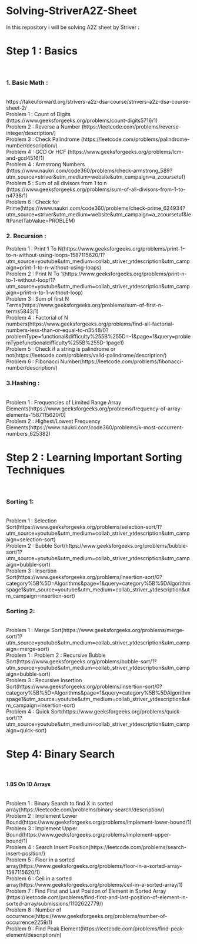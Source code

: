# Solving-StriverA2Z-Sheet
In this repository i will be solving A2Z sheet by Striver : 
<br>
<h1>Step 1 : Basics</h1>
<br>
<h3>1. Basic Math : </h3>
<br>
https://takeuforward.org/strivers-a2z-dsa-course/strivers-a2z-dsa-course-sheet-2/
<br>
Problem 1 : Count of Digits (https://www.geeksforgeeks.org/problems/count-digits5716/1)
<br>
Problem 2 : Reverse a Number (https://leetcode.com/problems/reverse-integer/description/)
<br>
Problem 3 : Check Palindrome (https://leetcode.com/problems/palindrome-number/description/)
<br>
Problem 4 : GCD Or HCF (https://www.geeksforgeeks.org/problems/lcm-and-gcd4516/1)
<br>
Problem 4 : Armstrong Numbers (https://www.naukri.com/code360/problems/check-armstrong_589?utm_source=striver&utm_medium=website&utm_campaign=a_zcoursetuf)
<br>
Problem 5 : Sum of all divisors from 1 to n (https://www.geeksforgeeks.org/problems/sum-of-all-divisors-from-1-to-n4738/1)
<br>
Problem 6 :  Check for Prime(https://www.naukri.com/code360/problems/check-prime_624934?utm_source=striver&utm_medium=website&utm_campaign=a_zcoursetuf&leftPanelTabValue=PROBLEM)
<br>
<h3>2. Recursion : </h3>
Problem 1 : Print 1 To N(https://www.geeksforgeeks.org/problems/print-1-to-n-without-using-loops-1587115620/1?utm_source=youtube&utm_medium=collab_striver_ytdescription&utm_campaign=print-1-to-n-without-using-loops)
<br>
Problem 2 : Print N To 1(https://www.geeksforgeeks.org/problems/print-n-to-1-without-loop/1?utm_source=youtube&utm_medium=collab_striver_ytdescription&utm_campaign=print-n-to-1-without-loop)
<br>
Problem 3 : Sum of first N Terms(https://www.geeksforgeeks.org/problems/sum-of-first-n-terms5843/1)
<br>
Problem 4 : Factorial of N numbers(https://www.geeksforgeeks.org/problems/find-all-factorial-numbers-less-than-or-equal-to-n3548/0?problemType=functional&difficulty%255B%255D=-1&page=1&query=problemTypefunctionaldifficulty%255B%255D-1page1)
<br>
Problem 5 : Check if a string is palindrome or not(https://leetcode.com/problems/valid-palindrome/description/)
<br>
Problem 6 : Fibonacci Number(https://leetcode.com/problems/fibonacci-number/description/)
<br>
<h3>3.Hashing : </h3>
<br>
Problem 1 : Frequencies of Limited Range Array Elements(https://www.geeksforgeeks.org/problems/frequency-of-array-elements-1587115620/0)
<br>
Problem 2 : Highest/Lowest Frequency Elements(https://www.naukri.com/code360/problems/k-most-occurrent-numbers_625382)
<br>
<h1>Step 2 : Learning Important Sorting Techniques</h1>
<br>
<h3>Sorting 1:</h3>
<br>
Problem 1 : Selection Sort(https://www.geeksforgeeks.org/problems/selection-sort/1?utm_source=youtube&utm_medium=collab_striver_ytdescription&utm_campaign=selection-sort)
<br>
Problem 2 : Bubble Sort(https://www.geeksforgeeks.org/problems/bubble-sort/1?utm_source=youtube&utm_medium=collab_striver_ytdescription&utm_campaign=bubble-sort)
<br>
Problem 3 : Insertion Sort(https://www.geeksforgeeks.org/problems/insertion-sort/0?category%5B%5D=Algorithms&page=1&query=category%5B%5DAlgorithmspage1&utm_source=youtube&utm_medium=collab_striver_ytdescription&utm_campaign=insertion-sort)
<br>
<h3>Sorting 2:</h3>
<br>
Problem 1 : Merge Sort(https://www.geeksforgeeks.org/problems/merge-sort/1?utm_source=youtube&utm_medium=collab_striver_ytdescription&utm_campaign=merge-sort)
<br>
Problem 1 : 
Problem 2 : Recursive Bubble Sort(https://www.geeksforgeeks.org/problems/bubble-sort/1?utm_source=youtube&utm_medium=collab_striver_ytdescription&utm_campaign=bubble-sort)
<br>
Problem 3 : Recursive Insertion Sort(https://www.geeksforgeeks.org/problems/insertion-sort/0?category%5B%5D=Algorithms&page=1&query=category%5B%5DAlgorithmspage1&utm_source=youtube&utm_medium=collab_striver_ytdescription&utm_campaign=insertion-sort)
<br>
Problem 4 : Quick Sort(https://www.geeksforgeeks.org/problems/quick-sort/1?utm_source=youtube&utm_medium=collab_striver_ytdescription&utm_campaign=quick-sort)
<h1>Step 4: Binary Search</h1>
<br>
<h4>1.BS On 1D Arrays</h4>
<br>
Problem 1 : Binary Search to find X in sorted array(https://leetcode.com/problems/binary-search/description/)
<br>
Problem 2 : Implement Lower Bound(https://www.geeksforgeeks.org/problems/implement-lower-bound/1)
<br>
Problem 3 : Implement Upper Bound(https://www.geeksforgeeks.org/problems/implement-upper-bound/1)
<br>
Problem 4 : Search Insert Position(https://leetcode.com/problems/search-insert-position/)
<br>
Problem 5 : Floor in a sorted array(https://www.geeksforgeeks.org/problems/floor-in-a-sorted-array-1587115620/1)
<br>
Problem 6 : Ceil in a sorted array(https://www.geeksforgeeks.org/problems/ceil-in-a-sorted-array/1)
<br>
Problem 7 : Find First and Last Position of Element in Sorted Array (https://leetcode.com/problems/find-first-and-last-position-of-element-in-sorted-array/submissions/1102622779/)
<br>
Problem 8 : Number of occurrence(https://www.geeksforgeeks.org/problems/number-of-occurrence2259/1)
<br>
Problem 9 : Find Peak Element(https://leetcode.com/problems/find-peak-element/description/n)

